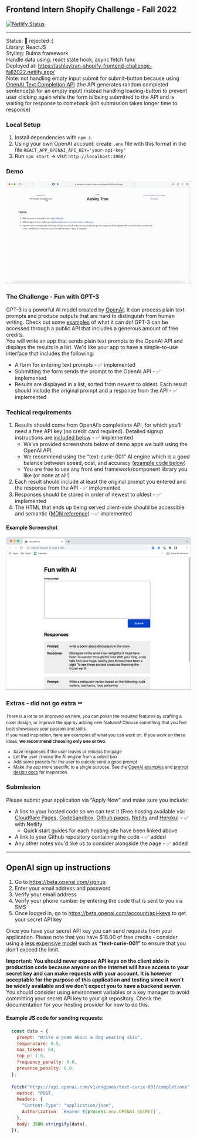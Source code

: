 ## Frontend Intern Shopify Challenge - Fall 2022
[![Netlify Status](https://api.netlify.com/api/v1/badges/14672a9d-8164-4084-9715-866884b2d9f4/deploy-status)](https://app.netlify.com/sites/ashleytran-shopify-frontend-challenge-fall2022/deploys)

---
Status: 🚫 rejected :) <br>
Library: ReactJS <br>
Styling: Bulma framework <br>
Handle data using: react state hook, async fetch func <br>
Deployed at: https://ashleytran-shopify-frontend-challenge-fall2022.netlify.app/ <br>
Note: not handling empty input submit for submit-button because using [OpenAI Text Completion API](https://beta.openai.com/docs/guides/completion/prompt-design) (the API generates random completed sentence(s) for an empty input) instead handling loading-button to prevent user clicking again while the form is being submitted to the API and is waiting for response to comeback (init submission takes longer time to response)

### Local Setup
1. Install dependencies with `npm i`.
2. Using your own OpenAI account: create `.env` file with this format in the file `REACT_APP_OPENAI_API_KEY='your-api-key'`
3. Run `npm start` -> visit `http://localhost:3000/`

### Demo
![API](display/api%20demo.gif)

### The Challenge - Fun with GPT-3
GPT-3 is a powerful AI model created by [OpenAI](https://openai.com/api/). It can process plain text prompts and produce outputs that are hard to distinguish from human writing. Check out some [examples](https://beta.openai.com/examples/) of what it can do! GPT-3 can be accessed through a public API that includes a generous amount of free credits. <br>
You will write an app that sends plain text prompts to the OpenAI API and displays the results in a list. We'd like your app to have a simple-to-use interface that includes the following:
- A form for entering text prompts - ✅ implemented
- Submitting the form sends the prompt to the OpenAI API - ✅ implemented
- Results are displayed in a list, sorted from newest to oldest. Each result should include the original prompt and a response from the API  - ✅ implemented

### Techical requirements
1. Results should come from OpenAI’s completions API, for which you’ll need a free API key (no credit card required). Detailed signup instructions are [included below](#openai-sign-up-instructions) - ✅ implemented
    - We’ve provided screenshots below of demo apps we built using the OpenAI API.
    - We recommend using the “text-curie-001” AI engine which is a good balance between speed, cost, and accuracy ([example code below](#example-js-code-for-sending-requests))
    - You are free to use any front end framework/component library you like (or none at all!)
2. Each result should include at least the original prompt you entered and the response from the API - ✅ implemented
3. Responses should be stored in order of newest to oldest - ✅ implemented
4. The HTML that ends up being served client-side should be accessible and semantic ([MDN reference](https://developer.mozilla.org/en-US/docs/Learn/Accessibility/HTML)) - ✅ implemented

#### Example Screenshot
![Example Screenshot](./display/finish_exampl_screenshot.png)

### Extras - did not go extra ⚰️
<small>There is a lot to be improved on here, you can polish the required features by crafting a nicer design, or improve the app by adding new features! Choose something that you feel best showcases your passion and skills. <br>
If you need inspiration, here are examples of what you can work on. If you work on these ideas, <strong>we recommend choosing only one or two.</strong>
- Save responses if the user leaves or reloads the page
- Let the user choose the AI engine from a select box
- Add some presets for the user to quickly send a good prompt
- Make the app more specific to a single purpose. See the [OpenAI examples](https://beta.openai.com/examples/) and [prompt design docs](https://beta.openai.com/docs/guides/completion/prompt-design) for inspiration.
</small>

### Submission
Please submit your application via “Apply Now” and make sure you include:
- A link to your hosted code so we can test it (Free hosting available via: [Cloudflare Pages](https://developers.cloudflare.com/pages/get-started/), [CodeSandbox](https://dev.to/codergirl1991/how-to-use-codesandbox-a-beginners-guide-1akl), [Github pages](https://pages.github.com), [Netlify](https://www.netlify.com/blog/2016/09/29/a-step-by-step-guide-deploying-on-netlify/) and [Heroku](https://devcenter.heroku.com/start)) - ✅ with Netlify
  - Quick start guides for each hosting site have been linked above
- A link to your Github repository containing the code - ✅ added
- Any other notes you'd like us to consider alongside the page - ✅ added

---
## OpenAI sign up instructions
1. Go to https://beta.openai.com/signup
2. Enter your email address and password
3. Verify your email address
4. Verify your phone number by entering the code that is sent to you via SMS
5. Once logged in, go to https://beta.openai.com/account/api-keys to get your secret API key

Once you have your secret API key you can send requests from your application. Please note that you have $18.00 of free credits - consider using a [less expensive model](https://openai.com/api/pricing/) such as <strong>“text-curie-001”</strong> to ensure that you don’t exceed the limit.

<strong>Important: You should never expose API keys on the client side in production code because anyone on the internet will have access to your secret key and can make
requests with your account. It is however acceptable for the purpose of this application and testing since it won’t be widely available and we don’t expect you to have a backend
server. </strong><br>
You should consider using environment variables or a key manager to avoid committing your
secret API key to your git repository. Check the documentation for your hosting provider for how to do this. <br>

#### Example JS code for sending requests:
```js
  const data = {
    prompt: "Write a poem about a dog wearing skis",
    temperature: 0.5,
    max_tokens: 64,
    top_p: 1.0,
    frequency_penalty: 0.0, 
    presence_penalty: 0.0,
  };

  fetch("https://api.openai.com/v1/engines/text-curie-001/completions", {
    method: "POST,
    headers: {
      "Content-Type": "application/json",
      Authorization: `Bearer ${process.env.OPENAI_SECRET}`,
    },
    body: JSON.stringify(data),
  });
```


